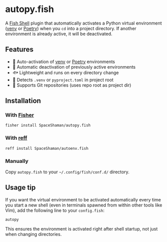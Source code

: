# autopy.fish

A [Fish Shell](https://fishshell.com/) plugin that automatically activates a Python virtual environment ([venv](https://docs.python.org/3/library/venv.html) or [Poetry](https://python-poetry.org/)) when you `cd` into a project directory. If another environment is already active, it will be deactivated.

## Features

- 🔁 Auto-activation of [venv](https://docs.python.org/3/library/venv.html) or [Poetry](https://python-poetry.org/) environments
- 🔻 Automatic deactivation of previously active environments
- 🐟 Lightweight and runs on every directory change
- 🧠 Detects `.venv` or `pyproject.toml` in project root
- 🐙 Supports Git repositories (uses repo root as project dir)

## Installation

### With [Fisher](https://github.com/jorgebucaran/fisher)

```fish
fisher install SpaceShaman/autopy.fish
```

### With [reff](https://github.com/danielb2/reef)

```fish
reff install SpaceShaman/autoenv.fish
```

### Manually

Copy `autopy.fish` to your `~/.config/fish/conf.d/` directory.

## Usage tip

If you want the virtual environment to be activated automatically every time you start a new shell (even in terminals spawned from within other tools like Vim), add the following line to your `config.fish`:

```fish
autopy
```

This ensures the environment is activated right after shell startup, not just when changing directories.

